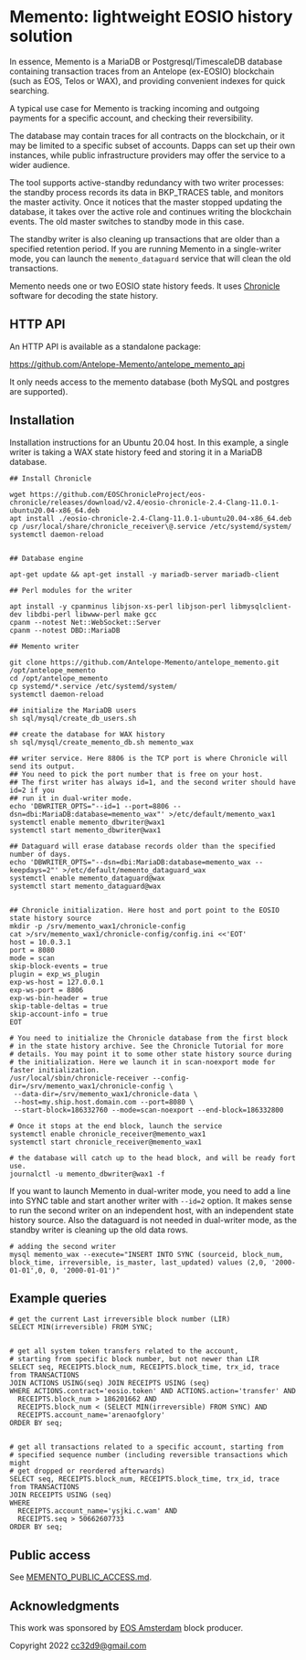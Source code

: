 Memento: lightweight EOSIO history solution
===========================================

In essence, Memento is a MariaDB or Postgresql/TimescaleDB database
containing transaction traces from an Antelope (ex-EOSIO) blockchain
(such as EOS, Telos or WAX), and providing convenient indexes for
quick searching.

A typical use case for Memento is tracking incoming and outgoing
payments for a specific account, and checking their reversibility.

The database may contain traces for all contracts on the blockchain,
or it may be limited to a specific subset of accounts. Dapps can set
up their own instances, while public infrastructure providers may
offer the service to a wider audience.

The tool supports active-standby redundancy with two writer processes:
the standby process records its data in BKP_TRACES table, and monitors
the master activity. Once it notices that the master stopped updating
the database, it takes over the active role and continues writing the
blockchain events. The old master switches to standby mode in this
case.

The standby writer is also cleaning up transactions that are older
than a specified retention period. If you are running Memento in a
single-writer mode, you can launch the `memento_dataguard` service
that will clean the old transactions.

Memento needs one or two EOSIO state history feeds. It uses
[Chronicle](https://github.com/EOSChronicleProject/eos-chronicle)
software for decoding the state history.

HTTP API
--------

An HTTP API is available as a standalone package:

https://github.com/Antelope-Memento/antelope_memento_api

It only needs access to the memento database (both MySQL and postgres
are supported).


Installation
------------

Installation instructions for an Ubuntu 20.04 host. In this example, a
single writer is taking a WAX state history feed and storing it in a
MariaDB database.

```
## Install Chronicle

wget https://github.com/EOSChronicleProject/eos-chronicle/releases/download/v2.4/eosio-chronicle-2.4-Clang-11.0.1-ubuntu20.04-x86_64.deb
apt install ./eosio-chronicle-2.4-Clang-11.0.1-ubuntu20.04-x86_64.deb
cp /usr/local/share/chronicle_receiver\@.service /etc/systemd/system/
systemctl daemon-reload


## Database engine

apt-get update && apt-get install -y mariadb-server mariadb-client

## Perl modules for the writer

apt install -y cpanminus libjson-xs-perl libjson-perl libmysqlclient-dev libdbi-perl libwww-perl make gcc
cpanm --notest Net::WebSocket::Server
cpanm --notest DBD::MariaDB

## Memento writer

git clone https://github.com/Antelope-Memento/antelope_memento.git /opt/antelope_memento
cd /opt/antelope_memento
cp systemd/*.service /etc/systemd/system/
systemctl daemon-reload

## initialize the MariaDB users
sh sql/mysql/create_db_users.sh

## create the database for WAX history
sh sql/mysql/create_memento_db.sh memento_wax

## writer service. Here 8806 is the TCP port is where Chronicle will send its output.
## You need to pick the port number that is free on your host.
## The first writer has always id=1, and the second writer should have id=2 if you
## run it in dual-writer mode.
echo 'DBWRITER_OPTS="--id=1 --port=8806 --dsn=dbi:MariaDB:database=memento_wax"' >/etc/default/memento_wax1
systemctl enable memento_dbwriter@wax1
systemctl start memento_dbwriter@wax1

## Dataguard will erase database records older than the specified number of days.
echo 'DBWRITER_OPTS="--dsn=dbi:MariaDB:database=memento_wax --keepdays=2"' >/etc/default/memento_dataguard_wax
systemctl enable memento_dataguard@wax
systemctl start memento_dataguard@wax


## Chronicle initialization. Here host and port point to the EOSIO state history source
mkdir -p /srv/memento_wax1/chronicle-config
cat >/srv/memento_wax1/chronicle-config/config.ini <<'EOT'
host = 10.0.3.1
port = 8080
mode = scan
skip-block-events = true
plugin = exp_ws_plugin
exp-ws-host = 127.0.0.1
exp-ws-port = 8806
exp-ws-bin-header = true
skip-table-deltas = true
skip-account-info = true
EOT

# You need to initialize the Chronicle database from the first block
# in the state history archive. See the Chronicle Tutorial for more
# details. You may point it to some other state history source during
# the initialization. Here we launch it in scan-noexport mode for faster initialization.
/usr/local/sbin/chronicle-receiver --config-dir=/srv/memento_wax1/chronicle-config \
 --data-dir=/srv/memento_wax1/chronicle-data \
 --host=my.ship.host.domain.com --port=8080 \
 --start-block=186332760 --mode=scan-noexport --end-block=186332800

# Once it stops at the end block, launch the service
systemctl enable chronicle_receiver@memento_wax1
systemctl start chronicle_receiver@memento_wax1

# the database will catch up to the head block, and will be ready fort use.
journalctl -u memento_dbwriter@wax1 -f
```

If you want to launch Memento in dual-writer mode, you need to add a
line into SYNC table and start another writer with `--id=2` option. It
makes sense to run the second writer on an independent host, with an
independent state history source. Also the dataguard is not needed in
dual-writer mode, as the standby writer is cleaning up the old data
rows.

```
# adding the second writer
mysql memento_wax --execute="INSERT INTO SYNC (sourceid, block_num, block_time, irreversible, is_master, last_updated) values (2,0, '2000-01-01',0, 0, '2000-01-01')"
```


Example queries
---------------

```
# get the current Last irreversible block number (LIR)
SELECT MIN(irreversible) FROM SYNC;


# get all system token transfers related to the account,
# starting from specific block number, but not newer than LIR
SELECT seq, RECEIPTS.block_num, RECEIPTS.block_time, trx_id, trace from TRANSACTIONS
JOIN ACTIONS USING(seq) JOIN RECEIPTS USING (seq)
WHERE ACTIONS.contract='eosio.token' AND ACTIONS.action='transfer' AND
  RECEIPTS.block_num > 186201662 AND
  RECEIPTS.block_num < (SELECT MIN(irreversible) FROM SYNC) AND
  RECEIPTS.account_name='arenaofglory'
ORDER BY seq;


# get all transactions related to a specific account, starting from
# specified sequence number (including reversible transactions which might
# get dropped or reordered afterwards)
SELECT seq, RECEIPTS.block_num, RECEIPTS.block_time, trx_id, trace from TRANSACTIONS
JOIN RECEIPTS USING (seq)
WHERE 
  RECEIPTS.account_name='ysjki.c.wam' AND
  RECEIPTS.seq > 50662607733
ORDER BY seq;

```


Public access
-------------

See [MEMENTO_PUBLIC_ACCESS.md](MEMENTO_PUBLIC_ACCESS.md).


Acknowledgments
----------------

This work was sponsored by [EOS Amsterdam](https://www.apache.org/licenses/LICENSE-2.0.txt) block producer.

Copyright 2022 cc32d9@gmail.com
